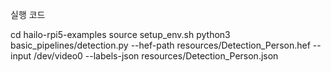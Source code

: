 실행 코드

cd hailo-rpi5-examples
source setup_env.sh
python3 basic_pipelines/detection.py --hef-path resources/Detection_Person.hef --input /dev/video0 --labels-json resources/Detection_Person.json
